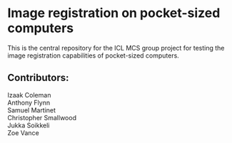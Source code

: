 Image registration on pocket-sized computers 
===========================================================================
This is the central repository for the ICL MCS group project for testing
the image registration capabilities of pocket-sized computers. 



Contributors:
---------------------------------------------------------------------------
Izaak Coleman	
Anthony Flynn	
Samuel Martinet	    
Christopher Smallwood   
Jukka Soikkeli  
Zoe Vance   
